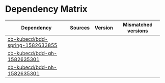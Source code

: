 # Dependency Matrix

Dependency | Sources | Version | Mismatched versions
---------- | ------- | ------- | -------------------
[cb-kubecd/bdd-spring-1582633855](https://github.com/cb-kubecd/bdd-spring-1582633855.git) |  | []() | 
[cb-kubecd/bdd-gh-1582635301](https://github.com/cb-kubecd/bdd-gh-1582635301.git) |  | []() | 
[cb-kubecd/bdd-nh-1582635301](https://github.com/cb-kubecd/bdd-nh-1582635301.git) |  | []() | 
